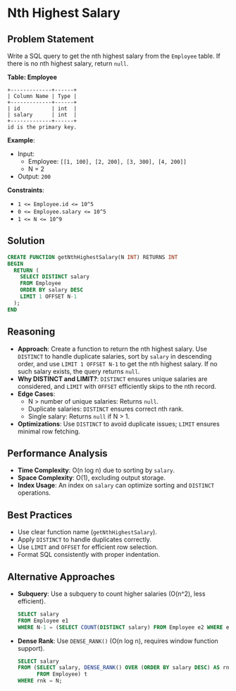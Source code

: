 # Nth Highest Salary

## Problem Statement
Write a SQL query to get the nth highest salary from the `Employee` table. If there is no nth highest salary, return `null`.

**Table: Employee**
```
+-------------+------+
| Column Name | Type |
+-------------+------+
| id          | int  |
| salary      | int  |
+-------------+------+
id is the primary key.
```

**Example**:
- Input: 
  - Employee: `[[1, 100], [2, 200], [3, 300], [4, 200]]`
  - N = 2
- Output: `200`

**Constraints**:
- `1 <= Employee.id <= 10^5`
- `0 <= Employee.salary <= 10^5`
- `1 <= N <= 10^9`

## Solution
```sql
CREATE FUNCTION getNthHighestSalary(N INT) RETURNS INT
BEGIN
  RETURN (
    SELECT DISTINCT salary
    FROM Employee
    ORDER BY salary DESC
    LIMIT 1 OFFSET N-1
  );
END
```

## Reasoning
- **Approach**: Create a function to return the nth highest salary. Use `DISTINCT` to handle duplicate salaries, sort by `salary` in descending order, and use `LIMIT 1 OFFSET N-1` to get the nth highest salary. If no such salary exists, the query returns `null`.
- **Why DISTINCT and LIMIT?**: `DISTINCT` ensures unique salaries are considered, and `LIMIT` with `OFFSET` efficiently skips to the nth record.
- **Edge Cases**:
  - N > number of unique salaries: Returns `null`.
  - Duplicate salaries: `DISTINCT` ensures correct nth rank.
  - Single salary: Returns `null` if N > 1.
- **Optimizations**: Use `DISTINCT` to avoid duplicate issues; `LIMIT` ensures minimal row fetching.

## Performance Analysis
- **Time Complexity**: O(n log n) due to sorting by `salary`.
- **Space Complexity**: O(1), excluding output storage.
- **Index Usage**: An index on `salary` can optimize sorting and `DISTINCT` operations.

## Best Practices
- Use clear function name (`getNthHighestSalary`).
- Apply `DISTINCT` to handle duplicates correctly.
- Use `LIMIT` and `OFFSET` for efficient row selection.
- Format SQL consistently with proper indentation.

## Alternative Approaches
- **Subquery**: Use a subquery to count higher salaries (O(n^2), less efficient).
  ```sql
  SELECT salary
  FROM Employee e1
  WHERE N-1 = (SELECT COUNT(DISTINCT salary) FROM Employee e2 WHERE e2.salary > e1.salary);
  ```
- **Dense Rank**: Use `DENSE_RANK()` (O(n log n), requires window function support).
  ```sql
  SELECT salary
  FROM (SELECT salary, DENSE_RANK() OVER (ORDER BY salary DESC) AS rnk
        FROM Employee) t
  WHERE rnk = N;
  ```